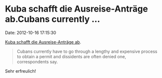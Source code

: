 Kuba schafft die Ausreise-Anträge ab.Cubans currently \...
==========================================================

Date: 2012-10-16 17:15:30

[Kuba schafft die Ausreise-Anträge
ab](http://www.bbc.co.uk/news/world-latin-america-19958577).

> Cubans currently have to go through a lengthy and expensive process to
> obtain a permit and dissidents are often denied one, correspondents
> say.

Sehr erfreulich!
